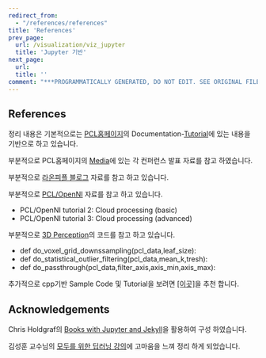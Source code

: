 ```yaml
---
redirect_from:
  - "/references/references"
title: 'References'
prev_page:
  url: /visualization/viz_jupyter
  title: 'Jupyter 기반'
next_page:
  url: 
  title: ''
comment: "***PROGRAMMATICALLY GENERATED, DO NOT EDIT. SEE ORIGINAL FILES IN /content***"
---
```

## References

정리 내용은 기본적으로는 [PCL홈페이지](http://www.pointclouds.org)의 Documentation-[Tutorial](http://www.pointclouds.org/documentation/tutorials/)에 있는 내용을 기반으로 하고 있습니다.

부분적으로 PCL홈페이지의 [Media](http://www.pointclouds.org/media/)에 있는 각 컨퍼런스 발표 자료를 참고 하였습니다.

부분적으로 [라온피플 블로그](https://blog.naver.com/PostList.nhn?blogId=laonple&from=postList&categoryNo=41#) 자료를 참고 하고 있습니다.

부분적으로 [PCL/OpenNI](http://robotica.unileon.es/index.php/PhD-3D-Object-Tracking) 자료를 참고 하고 있습니다.
- PCL/OpenNI tutorial 2: Cloud processing (basic)
- PCL/OpenNI tutorial 3: Cloud processing (advanced)


부분적으로 [3D Perception](https://github.com/fouliex/RoboticPerception)의 코드를 참고 하고 있습니다.
- def do_voxel_grid_downssampling(pcl_data,leaf_size):
- def do_statistical_outlier_filtering(pcl_data,mean_k,tresh):
- def do_passthrough(pcl_data,filter_axis,axis_min,axis_max):

추가적으로 cpp기반 Sample Code 및 Tutorial을 보려면 [[이곳]](https://github.com/UnaNancyOwen/Tutorials)을 추천 합니다.

## Acknowledgements

Chris Holdgraf의 [Books with Jupyter and Jekyll](https://predictablynoisy.com/jupyter-book/intro.html)을 활용하여 구성 하였습니다.

김성훈 교수님의 [모두를 위한 딥러닝 강의](https://hunkim.github.io/ml/)에 고마움을 느껴 정리 하게 되었습니다.
